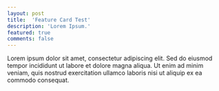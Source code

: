 ```yaml
---
layout: post
title:  'Feature Card Test'
description: 'Lorem Ipsum.'
featured: true
comments: false
---
```

Lorem ipsum dolor sit amet, consectetur adipiscing elit. Sed do eiusmod tempor incididunt ut labore et dolore magna aliqua. Ut enim ad minim veniam, quis nostrud exercitation ullamco laboris nisi ut aliquip ex ea commodo consequat.
